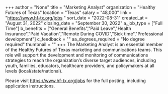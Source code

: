 +++
author = "None"
title = "Marketing Analyst"
organization = "Healthy Futures of Texas"
location = "Texas"
salary = "48,000"
link = "https://www.hf-tx.org/jobs "
sort_date = "2022-08-31"
created_at = "August 31, 2022"
closing_date = "September 30, 2022"
a_job_type = ["Full Time"]
b_benefits = ["General Benefits","Paid Leave","Health Insurance","Paid Vacation","Remote During COVID","Sick time","Professional development"]
c_feedback = ""
aa_degrees_required = "No degree required"
thumbnail = ""
+++
The Marketing Analyst is an essential member of the Healthy Futures of Texas marketing and communications teams. This role will support the development and monitoring of communications strategies to reach the organization’s diverse target audiences, including youth, families, educators, healthcare providers, and policymakers at all levels (local/state/national). 

Please visit https://www.hf-tx.org/jobs for the full posting, including application instructions.